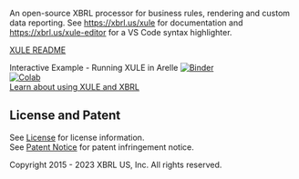 An open-source XBRL processor for business rules, rendering and custom data reporting. See https://xbrl.us/xule for documentation and https://xbrl.us/xule-editor for a VS Code syntax highlighter.

[XULE README](plugin/xule/README.md)

Interactive Example - Running XULE in Arelle
[![Binder](https://mybinder.org/badge_logo.svg)](https://mybinder.org/v2/gh/xbrlus/xule/jupyter?filepath=sample.ipynb)  
[![Colab](https://colab.research.google.com/assets/colab-badge.svg)](https://colab.research.google.com/github/xbrlus/xule/blob/jupyter/sample-colab.ipynb)  
[Learn about using XULE and XBRL](https://xbrl.us/online-learning)

## License and Patent

See [License](https://xbrl.us/dqc-license) for license information.  
See [Patent Notice](https://xbrl.us/dqc-patent) for patent infringement notice.

Copyright 2015 - 2023 XBRL US, Inc. All rights reserved.
